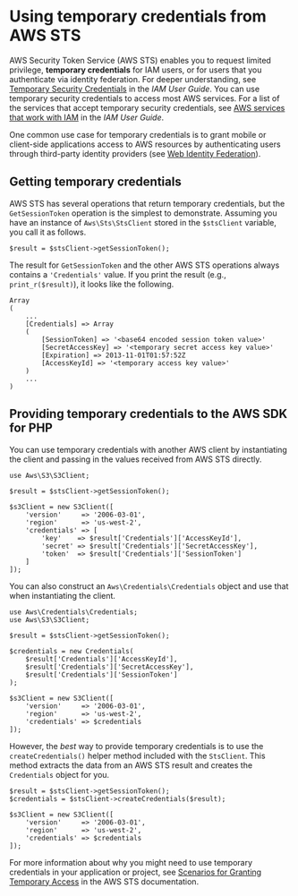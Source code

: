 # Using temporary credentials from AWS STS<a name="guide_credentials_temporary"></a>

 AWS Security Token Service \(AWS STS\) enables you to request limited privilege, **temporary credentials** for IAM users, or for users that you authenticate via identity federation\. For deeper understanding, see [Temporary Security Credentials](https://docs.aws.amazon.com/IAM/latest/UserGuide/id_credentials_temp.html) in the *IAM User Guide*\. You can use temporary security credentials to access most AWS services\. For a list of the services that accept temporary security credentials, see [AWS services that work with IAM](https://docs.aws.amazon.com/IAM/latest/UserGuide/reference_aws-services-that-work-with-iam.html) in the *IAM User Guide*\.

One common use case for temporary credentials is to grant mobile or client\-side applications access to AWS resources by authenticating users through third\-party identity providers \(see [Web Identity Federation](https://docs.aws.amazon.com/IAM/latest/UserGuide/id_roles_providers_oidc.html)\)\.

## Getting temporary credentials<a name="getting-temporary-credentials"></a>

AWS STS has several operations that return temporary credentials, but the `GetSessionToken` operation is the simplest to demonstrate\. Assuming you have an instance of `Aws\Sts\StsClient` stored in the `$stsClient` variable, you call it as follows\.

```
$result = $stsClient->getSessionToken();
```

The result for `GetSessionToken` and the other AWS STS operations always contains a `'Credentials'` value\. If you print the result \(e\.g\., `print_r($result)`\), it looks like the following\.

```
Array
(
    ...
    [Credentials] => Array
    (
        [SessionToken] => '<base64 encoded session token value>'
        [SecretAccessKey] => '<temporary secret access key value>'
        [Expiration] => 2013-11-01T01:57:52Z
        [AccessKeyId] => '<temporary access key value>'
    )
    ...
)
```

## Providing temporary credentials to the AWS SDK for PHP<a name="providing-temporary-credentials-to-the-sdk-php"></a>

You can use temporary credentials with another AWS client by instantiating the client and passing in the values received from AWS STS directly\.

```
use Aws\S3\S3Client;

$result = $stsClient->getSessionToken();

$s3Client = new S3Client([
    'version'     => '2006-03-01',
    'region'      => 'us-west-2',
    'credentials' => [
        'key'    => $result['Credentials']['AccessKeyId'],
        'secret' => $result['Credentials']['SecretAccessKey'],
        'token'  => $result['Credentials']['SessionToken']
    ]
]);
```

You can also construct an `Aws\Credentials\Credentials` object and use that when instantiating the client\.

```
use Aws\Credentials\Credentials;
use Aws\S3\S3Client;

$result = $stsClient->getSessionToken();

$credentials = new Credentials(
    $result['Credentials']['AccessKeyId'],
    $result['Credentials']['SecretAccessKey'],
    $result['Credentials']['SessionToken']
);

$s3Client = new S3Client([
    'version'     => '2006-03-01',
    'region'      => 'us-west-2',
    'credentials' => $credentials
]);
```

However, the *best* way to provide temporary credentials is to use the `createCredentials()` helper method included with the `StsClient`\. This method extracts the data from an AWS STS result and creates the `Credentials` object for you\.

```
$result = $stsClient->getSessionToken();
$credentials = $stsClient->createCredentials($result);

$s3Client = new S3Client([
    'version'     => '2006-03-01',
    'region'      => 'us-west-2',
    'credentials' => $credentials
]);
```

For more information about why you might need to use temporary credentials in your application or project, see [Scenarios for Granting Temporary Access](https://docs.aws.amazon.com/IAM/latest/UserGuide/id_credentials_temp.html) in the AWS STS documentation\.